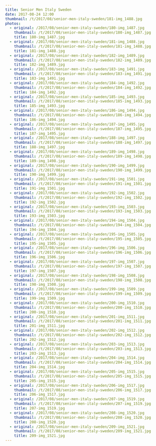 ```yaml
---
title: Senior Men Italy Sweden
date: 2017-08-24 12:00
thumbnail: /t/2017/08/senior-men-italy-sweden/181-img_1488.jpg
photos:
  - original: /2017/08/senior-men-italy-sweden/180-img_1487.jpg
    thumbnail: /t/2017/08/senior-men-italy-sweden/180-img_1487.jpg
    title: 180-img_1487.jpg
  - original: /2017/08/senior-men-italy-sweden/181-img_1488.jpg
    thumbnail: /t/2017/08/senior-men-italy-sweden/181-img_1488.jpg
    title: 181-img_1488.jpg
  - original: /2017/08/senior-men-italy-sweden/182-img_1489.jpg
    thumbnail: /t/2017/08/senior-men-italy-sweden/182-img_1489.jpg
    title: 182-img_1489.jpg
  - original: /2017/08/senior-men-italy-sweden/183-img_1491.jpg
    thumbnail: /t/2017/08/senior-men-italy-sweden/183-img_1491.jpg
    title: 183-img_1491.jpg
  - original: /2017/08/senior-men-italy-sweden/184-img_1492.jpg
    thumbnail: /t/2017/08/senior-men-italy-sweden/184-img_1492.jpg
    title: 184-img_1492.jpg
  - original: /2017/08/senior-men-italy-sweden/185-img_1493.jpg
    thumbnail: /t/2017/08/senior-men-italy-sweden/185-img_1493.jpg
    title: 185-img_1493.jpg
  - original: /2017/08/senior-men-italy-sweden/186-img_1494.jpg
    thumbnail: /t/2017/08/senior-men-italy-sweden/186-img_1494.jpg
    title: 186-img_1494.jpg
  - original: /2017/08/senior-men-italy-sweden/187-img_1495.jpg
    thumbnail: /t/2017/08/senior-men-italy-sweden/187-img_1495.jpg
    title: 187-img_1495.jpg
  - original: /2017/08/senior-men-italy-sweden/188-img_1497.jpg
    thumbnail: /t/2017/08/senior-men-italy-sweden/188-img_1497.jpg
    title: 188-img_1497.jpg
  - original: /2017/08/senior-men-italy-sweden/189-img_1498.jpg
    thumbnail: /t/2017/08/senior-men-italy-sweden/189-img_1498.jpg
    title: 189-img_1498.jpg
  - original: /2017/08/senior-men-italy-sweden/190-img_1499.jpg
    thumbnail: /t/2017/08/senior-men-italy-sweden/190-img_1499.jpg
    title: 190-img_1499.jpg
  - original: /2017/08/senior-men-italy-sweden/191-img_1501.jpg
    thumbnail: /t/2017/08/senior-men-italy-sweden/191-img_1501.jpg
    title: 191-img_1501.jpg
  - original: /2017/08/senior-men-italy-sweden/192-img_1502.jpg
    thumbnail: /t/2017/08/senior-men-italy-sweden/192-img_1502.jpg
    title: 192-img_1502.jpg
  - original: /2017/08/senior-men-italy-sweden/193-img_1503.jpg
    thumbnail: /t/2017/08/senior-men-italy-sweden/193-img_1503.jpg
    title: 193-img_1503.jpg
  - original: /2017/08/senior-men-italy-sweden/194-img_1504.jpg
    thumbnail: /t/2017/08/senior-men-italy-sweden/194-img_1504.jpg
    title: 194-img_1504.jpg
  - original: /2017/08/senior-men-italy-sweden/195-img_1505.jpg
    thumbnail: /t/2017/08/senior-men-italy-sweden/195-img_1505.jpg
    title: 195-img_1505.jpg
  - original: /2017/08/senior-men-italy-sweden/196-img_1506.jpg
    thumbnail: /t/2017/08/senior-men-italy-sweden/196-img_1506.jpg
    title: 196-img_1506.jpg
  - original: /2017/08/senior-men-italy-sweden/197-img_1507.jpg
    thumbnail: /t/2017/08/senior-men-italy-sweden/197-img_1507.jpg
    title: 197-img_1507.jpg
  - original: /2017/08/senior-men-italy-sweden/198-img_1508.jpg
    thumbnail: /t/2017/08/senior-men-italy-sweden/198-img_1508.jpg
    title: 198-img_1508.jpg
  - original: /2017/08/senior-men-italy-sweden/199-img_1509.jpg
    thumbnail: /t/2017/08/senior-men-italy-sweden/199-img_1509.jpg
    title: 199-img_1509.jpg
  - original: /2017/08/senior-men-italy-sweden/200-img_1510.jpg
    thumbnail: /t/2017/08/senior-men-italy-sweden/200-img_1510.jpg
    title: 200-img_1510.jpg
  - original: /2017/08/senior-men-italy-sweden/201-img_1511.jpg
    thumbnail: /t/2017/08/senior-men-italy-sweden/201-img_1511.jpg
    title: 201-img_1511.jpg
  - original: /2017/08/senior-men-italy-sweden/202-img_1512.jpg
    thumbnail: /t/2017/08/senior-men-italy-sweden/202-img_1512.jpg
    title: 202-img_1512.jpg
  - original: /2017/08/senior-men-italy-sweden/203-img_1513.jpg
    thumbnail: /t/2017/08/senior-men-italy-sweden/203-img_1513.jpg
    title: 203-img_1513.jpg
  - original: /2017/08/senior-men-italy-sweden/204-img_1514.jpg
    thumbnail: /t/2017/08/senior-men-italy-sweden/204-img_1514.jpg
    title: 204-img_1514.jpg
  - original: /2017/08/senior-men-italy-sweden/205-img_1515.jpg
    thumbnail: /t/2017/08/senior-men-italy-sweden/205-img_1515.jpg
    title: 205-img_1515.jpg
  - original: /2017/08/senior-men-italy-sweden/206-img_1517.jpg
    thumbnail: /t/2017/08/senior-men-italy-sweden/206-img_1517.jpg
    title: 206-img_1517.jpg
  - original: /2017/08/senior-men-italy-sweden/207-img_1519.jpg
    thumbnail: /t/2017/08/senior-men-italy-sweden/207-img_1519.jpg
    title: 207-img_1519.jpg
  - original: /2017/08/senior-men-italy-sweden/208-img_1520.jpg
    thumbnail: /t/2017/08/senior-men-italy-sweden/208-img_1520.jpg
    title: 208-img_1520.jpg
  - original: /2017/08/senior-men-italy-sweden/209-img_1521.jpg
    thumbnail: /t/2017/08/senior-men-italy-sweden/209-img_1521.jpg
    title: 209-img_1521.jpg
---
```

